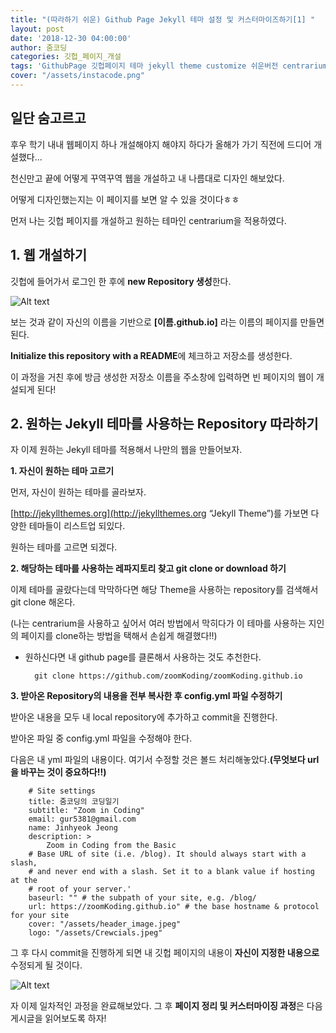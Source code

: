 ```yaml
---
title: "(따라하기 쉬운) Github Page Jekyll 테마 설정 및 커스터마이즈하기[1] "
layout: post
date: '2018-12-30 04:00:00'
author: 줌코딩
categories: 깃헙_페이지_개설
tags: 'GithubPage 깃헙페이지 테마 jekyll theme customize 쉬운버전 centrarium '
cover: "/assets/instacode.png"
---
```


## 일단 숨고르고

후우 학기 내내 웹페이지 하나 개설해야지 해야지 하다가 올해가 가기 직전에 드디어 개설했다...

천신만고 끝에 어떻게 꾸역꾸역 웹을 개설하고 내 나름대로 디자인 해보았다. 

어떻게 디자인했는지는 이 페이지를 보면 알 수 있을 것이다ㅎㅎ

먼저 나는 깃헙 페이지를 개설하고 원하는 테마인 centrarium을 적용하였다.

## 1. 웹 개설하기 

깃헙에 들어가서 로그인 한 후에 **new Repository 생성**한다.

![Alt text](https://raw.githubusercontent.com/zoomKoding/zoomKoding.github.io/master/assets/_posts/Github-Page-1.png) 


보는 것과 같이 자신의 이름을 기반으로 **[이름.github.io]** 라는 이름의 페이지를 만들면 된다.

**Initialize this repository with a README**에 체크하고 저장소를 생성한다.

이 과정을 거친 후에 방금 생성한 저장소 이름을 주소창에 입력하면 빈 페이지의 웹이 개설되게 된다!

## 2. 원하는 Jekyll 테마를 사용하는 Repository 따라하기

자 이제 원하는 Jekyll 테마를 적용해서 나만의 웹을 만들어보자.

**1. 자신이 원하는 테마 고르기**

먼저, 자신이 원하는 테마를 골라보자. 

[http://jekyllthemes.org](http://jekyllthemes.org “Jekyll Theme”)를 가보면 다양한 테마들이 리스트업 되있다.

원하는 테마를 고르면 되겠다.

**2. 해당하는 테마를 사용하는 레파지토리 찾고 git clone or download 하기**

이제 테마를 골랐다는데 막막하다면 해당 Theme을 사용하는 repository를 검색해서 git clone 해온다.

(나는 centrarium을 사용하고 싶어서 여러 방법에서 막히다가 이 테마를 사용하는 지인의 페이지를 clone하는 방법을 택해서 손쉽게 해결했다!!)

+ 원하신다면 내 github page를 클론해서 사용하는 것도 추천한다.
	
		git clone https://github.com/zoomKoding/zoomKoding.github.io
		

**3. 받아온 Repository의 내용을 전부 복사한 후  config.yml 파일 수정하기**

받아온 내용을 모두 내 local repository에 추가하고 commit을 진행한다.

받아온 파일 중 config.yml 파일을 수정해야 한다.

다음은 내 yml 파일의 내용이다. 여기서 수정할 것은 볼드 처리해놓았다.**(무엇보다 url을 바꾸는 것이 중요하다!!)**

		# Site settings
		title: 줌코딩의 코딩일기
		subtitle: "Zoom in Coding"
		email: gur5381@gmail.com
		name: Jinhyeok Jeong
		description: >
			Zoom in Coding from the Basic
		# Base URL of site (i.e. /blog). It should always start with a slash,
		# and never end with a slash. Set it to a blank value if hosting at the
		# root of your server.'
		baseurl: "" # the subpath of your site, e.g. /blog/
		url: https://zoomKoding.github.io" # the base hostname & protocol for your site
		cover: "/assets/header_image.jpeg"
		logo: "/assets/Crewcials.jpeg"

그 후 다시 commit을 진행하게 되면 내 깃헙 페이지의 내용이 **자신이 지정한 내용으로** 수정되게 될 것이다. 

![Alt text](https://raw.githubusercontent.com/zoomKoding/zoomKoding.github.io/master/assets/_posts/Github-Page-2.png)  


자 이제 일차적인 과정을 완료해보았다. 그 후 **페이지 정리 및 커스터마이징 과정**은 다음 게시글을 읽어보도록 하자!
